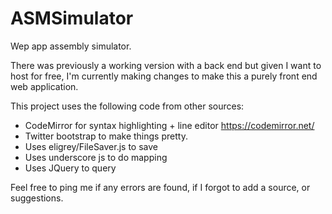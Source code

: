 # ASMSimulator
Wep app assembly simulator.

There was previously a working version with a back end but given I want to host 
for free, I'm currently making changes to make this a purely front end web application.

This project uses the following code from other sources:
- CodeMirror for syntax highlighting + line editor
  https://codemirror.net/
- Twitter bootstrap to make things pretty.
- Uses eligrey/FileSaver.js to save
- Uses underscore js to do mapping
- Uses JQuery to query

Feel free to ping me if any errors are found, if I forgot to add a source, or suggestions.
